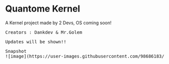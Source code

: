 # Quantome Kernel 
A Kernel project made by 2 Devs, OS coming soon! 
<pre>
Creators : Dankdev & Mr.Golem
</pre>
<pre>
Updates will be shown!!
</pre>

<pre>
Snapshot
![image](https://user-images.githubusercontent.com/98686183/189289662-6d9eb66b-8ef7-40bf-b488-004062d45cfc.png)
</pre>
